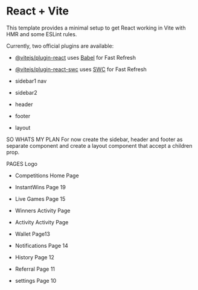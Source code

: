 # React + Vite

This template provides a minimal setup to get React working in Vite with HMR and
some ESLint rules.

Currently, two official plugins are available:

- [@vitejs/plugin-react](https://github.com/vitejs/vite-plugin-react/blob/main/packages/plugin-react/README.md)
  uses [Babel](https://babeljs.io/) for Fast Refresh
- [@vitejs/plugin-react-swc](https://github.com/vitejs/vite-plugin-react-swc)
  uses [SWC](https://swc.rs/) for Fast Refresh

- sidebar1 nav
- sidebar2
- header
- footer
- layout

SO WHATS MY PLAN For now create the sidebar, header and footer as separate
component and create a layout component that accept a children prop.

PAGES Logo

- Competitions Home Page
- InstantWins Page 19
- Live Games Page 15

- Winners Activity Page
- Activity Activity Page

- Wallet Page13
- Notifications Page 14
- History Page 12
- Referral Page 11
- settings Page 10








